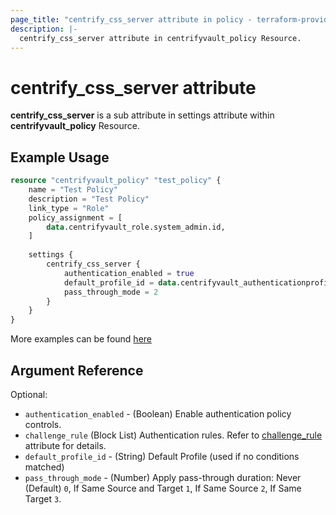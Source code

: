```yaml
---
page_title: "centrify_css_server attribute in policy - terraform-provider-centrifyvault"
description: |-
  centrify_css_server attribute in centrifyvault_policy Resource.
---
```


# centrify_css_server attribute

**centrify_css_server** is a sub attribute in settings attribute within **centrifyvault_policy** Resource.

## Example Usage

```terraform
resource "centrifyvault_policy" "test_policy" {
    name = "Test Policy"
    description = "Test Policy"
    link_type = "Role"
    policy_assignment = [
        data.centrifyvault_role.system_admin.id,
    ]
    
    settings {
        centrify_css_server {
            authentication_enabled = true
            default_profile_id = data.centrifyvault_authenticationprofile.newdevice_auth_pf.id
            pass_through_mode = 2
        }
    }
}
```

More examples can be found [here](../../../examples/centrifyvault_policy/centrify_css_server.tf)

## Argument Reference

Optional:

- `authentication_enabled` - (Boolean) Enable authentication policy controls.
- `challenge_rule` (Block List) Authentication rules. Refer to [challenge_rule](../attribute_challengerule.md) attribute for details.
- `default_profile_id` - (String) Default Profile (used if no conditions matched)
- `pass_through_mode` - (Number) Apply pass-through duration: Never (Default) `0`, If Same Source and Target `1`, If Same Source `2`, If Same Target `3`.
